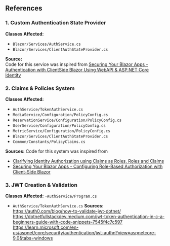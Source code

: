 ## References

### 1. Custom Authentication State Provider

**Classes Affected:**
- `Blazor/Services/AuthService.cs`
- `Blazor/Services/ClientAuthStateProvider.cs`

**Source:**  
Code for this service was inspired from [Securing Your Blazor Apps - Authentication with ClientSide Blazor Using WebAPI & ASP.NET Core Identity](https://chrissainty.com/securing-your-blazor-apps-authentication-with-clientside-blazor-using-webapi-aspnet-core-identity/)

### 2. Claims & Policies System

**Classes Affected:**
- `AuthService/TokenAuthService.cs`
- `MediaService/Configuration/PolicyConfig.cs`
- `ReservationService/Configuration/PolicyConfig.cs`
- `UserService/Configuration/PolicyConfig.cs`
- `MetricService/Configuration/PolicyConfig.cs`
- `Blazor/Services/ClientAuthStateProvider.cs`
- `Common/Constants/PolicyClaims.cs`

**Sources:**
Code for this system was inspired from
- [Clarifying Identity Authorization using Claims as Roles, Roles and Claims](https://stackoverflow.com/questions/45997100/clarifying-identity-authorization-using-claims-as-roles-roles-and-claims-or-ro)
- [Securing Your Blazor Apps - Configuring Role-Based Authorization with Client-Side Blazor](https://chrissainty.com/securing-your-blazor-apps-configuring-role-based-authorization-with-client-side-blazor/)
### 3. JWT Creation & Validation

**Classes Affected:**
-`AuthService/Program.cs`
- `AuthService/TokenAuthService.cs`
**Sources:**
https://auth0.com/blog/how-to-validate-jwt-dotnet/
https://dotnetfullstackdev.medium.com/jwt-token-authentication-in-c-a-beginners-guide-with-code-snippets-7545f4c7c597
https://learn.microsoft.com/en-us/aspnet/core/security/authentication/jwt-authn?view=aspnetcore-9.0&tabs=windows